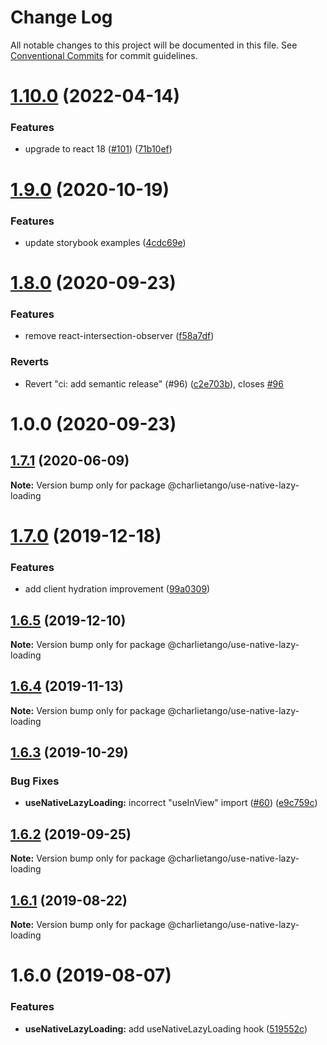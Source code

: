# Change Log

All notable changes to this project will be documented in this file.
See [Conventional Commits](https://conventionalcommits.org) for commit guidelines.

# [1.10.0](https://github.com/charlie-tango/hooks/compare/@charlietango/use-native-lazy-loading@1.9.0...@charlietango/use-native-lazy-loading@1.10.0) (2022-04-14)

### Features

- upgrade to react 18 ([#101](https://github.com/charlie-tango/hooks/issues/101)) ([71b10ef](https://github.com/charlie-tango/hooks/commit/71b10ef862cbf139b9990b3172d8ddbd3a321332))

# [1.9.0](https://github.com/charlie-tango/hooks/compare/@charlietango/use-native-lazy-loading@1.8.0...@charlietango/use-native-lazy-loading@1.9.0) (2020-10-19)

### Features

- update storybook examples ([4cdc69e](https://github.com/charlie-tango/hooks/commit/4cdc69ea91feb9f48af06b32d88508100b41f54f))

# [1.8.0](https://github.com/charlie-tango/hooks/compare/@charlietango/use-native-lazy-loading@1.7.1...@charlietango/use-native-lazy-loading@1.8.0) (2020-09-23)

### Features

- remove react-intersection-observer ([f58a7df](https://github.com/charlie-tango/hooks/commit/f58a7dfa3678af6740c972267c64e1da91678121))

### Reverts

- Revert "ci: add semantic release" (#96) ([c2e703b](https://github.com/charlie-tango/hooks/commit/c2e703be2b83847fef7c6dfa50b912e26e0b9676)), closes [#96](https://github.com/charlie-tango/hooks/issues/96)

# 1.0.0 (2020-09-23)

## [1.7.1](https://github.com/charlie-tango/hooks/compare/@charlietango/use-native-lazy-loading@1.7.0...@charlietango/use-native-lazy-loading@1.7.1) (2020-06-09)

**Note:** Version bump only for package @charlietango/use-native-lazy-loading

# [1.7.0](https://github.com/charlie-tango/hooks/compare/@charlietango/use-native-lazy-loading@1.6.5...@charlietango/use-native-lazy-loading@1.7.0) (2019-12-18)

### Features

- add client hydration improvement ([99a0309](https://github.com/charlie-tango/hooks/commit/99a0309ba72295b5d32897b70aa97acf640857c9))

## [1.6.5](https://github.com/charlie-tango/hooks/compare/@charlietango/use-native-lazy-loading@1.6.4...@charlietango/use-native-lazy-loading@1.6.5) (2019-12-10)

**Note:** Version bump only for package @charlietango/use-native-lazy-loading

## [1.6.4](https://github.com/charlie-tango/hooks/compare/@charlietango/use-native-lazy-loading@1.6.3...@charlietango/use-native-lazy-loading@1.6.4) (2019-11-13)

**Note:** Version bump only for package @charlietango/use-native-lazy-loading

## [1.6.3](https://github.com/charlie-tango/hooks/compare/@charlietango/use-native-lazy-loading@1.6.2...@charlietango/use-native-lazy-loading@1.6.3) (2019-10-29)

### Bug Fixes

- **useNativeLazyLoading:** incorrect "useInView" import ([#60](https://github.com/charlie-tango/hooks/issues/60)) ([e9c759c](https://github.com/charlie-tango/hooks/commit/e9c759c))

## [1.6.2](https://github.com/charlie-tango/hooks/compare/@charlietango/use-native-lazy-loading@1.6.1...@charlietango/use-native-lazy-loading@1.6.2) (2019-09-25)

**Note:** Version bump only for package @charlietango/use-native-lazy-loading

## [1.6.1](https://github.com/charlie-tango/hooks/compare/@charlietango/use-native-lazy-loading@1.6.0...@charlietango/use-native-lazy-loading@1.6.1) (2019-08-22)

**Note:** Version bump only for package @charlietango/use-native-lazy-loading

# 1.6.0 (2019-08-07)

### Features

- **useNativeLazyLoading:** add useNativeLazyLoading hook ([519552c](https://github.com/charlie-tango/hooks/commit/519552c))
